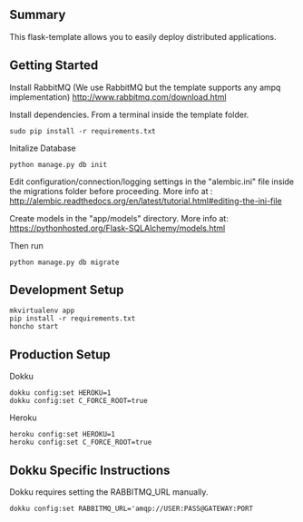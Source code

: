 Summary
------------------
This flask-template allows you to easily deploy distributed applications.


Getting Started
------------------
Install RabbitMQ (We use RabbitMQ but the template supports any ampq implementation)
http://www.rabbitmq.com/download.html

Install dependencies. From a terminal inside the template folder.
```shell
sudo pip install -r requirements.txt
```

Initalize Database
```shell
python manage.py db init
```

Edit configuration/connection/logging settings in the "alembic.ini" file inside the migrations folder before proceeding. More info at : http://alembic.readthedocs.org/en/latest/tutorial.html#editing-the-ini-file

Create models in the "app/models" directory. More info at: https://pythonhosted.org/Flask-SQLAlchemy/models.html

Then run
```shell
python manage.py db migrate
```

Development Setup
------------------

```shell
mkvirtualenv app
pip install -r requirements.txt
honcho start
```

Production Setup
------------------

Dokku
```shell
dokku config:set HEROKU=1
dokku config:set C_FORCE_ROOT=true
```

Heroku
```shell
heroku config:set HEROKU=1
heroku config:set C_FORCE_ROOT=true
```

Dokku Specific Instructions
-----------------------------
Dokku requires setting the RABBITMQ_URL manually.
```
dokku config:set RABBITMQ_URL='amqp://USER:PASS@GATEWAY:PORT
```